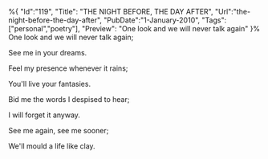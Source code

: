 %{
    "Id":"119",
	"Title": "THE NIGHT BEFORE, THE DAY AFTER",
    "Url":"the-night-before-the-day-after",
    "PubDate":"1-January-2010",
	"Tags": ["personal","poetry"],
	"Preview": "One look and we will never talk again"
}%
One look and we will never talk again;

See me in your dreams.

Feel my presence whenever it rains;

You'll live your fantasies.

Bid me the words I despised to hear;

I will forget it anyway.

See me again, see me sooner;

We'll mould a life like clay.
